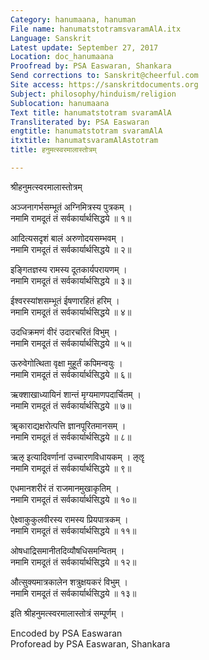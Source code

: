 ```yaml
---
Category: hanumaana, hanuman
File name: hanumatstotramsvaramAlA.itx
Language: Sanskrit
Latest update: September 27, 2017
Location: doc_hanumaana
Proofread by: PSA Easwaran, Shankara
Send corrections to: Sanskrit@cheerful.com
Site access: https://sanskritdocuments.org
Subject: philosophy/hinduism/religion
Sublocation: hanumaana
Text title: hanumatstotram svaramAlA
Transliterated by: PSA Easwaran
engtitle: hanumatstotram svaramAlA
itxtitle: hanumatsvaramAlAstotram
title: हनुमत्स्वरमालास्तोत्रम्

---
```

  
 श्रीहनुमत्स्वरमालास्तोत्रम्   
  
अञ्जनागर्भसम्भूतं अग्निमित्रस्य पुत्रकम् ।  
नमामि रामदूतं तं सर्वकार्यार्थसिद्धये ॥ १॥  
  
आदित्यसदृशं बालं अरुणोदयसम्भवम् ।  
नमामि रामदूतं तं सर्वकार्यार्थसिद्धये ॥ २॥  
  
इङ्गितज्ञस्य रामस्य दूतकार्यपरायणम् ।  
नमामि रामदूतं तं सर्वकार्यार्थसिद्धये ॥ ३॥  
  
ईश्वरस्यांशसम्भूतं ईषणारहितं हरिम् ।  
नमामि रामदूतं तं सर्वकार्यार्थसिद्धये ॥ ४॥  
  
उदधिक्रमणं वीरं उदारचरितं विभुम् ।  
नमामि रामदूतं तं सर्वकार्यार्थसिद्धये ॥ ५॥  
  
ऊरुवेगोत्थिता वृक्षा मुहूर्तं कपिमन्वयुः ।  
नमामि रामदूतं तं सर्वकार्यार्थसिद्धये ॥ ६॥  
  
ऋक्शाखाध्यायिनं शान्तं मृग्यमाणपदार्चितम् ।  
नमामि रामदूतं तं सर्वकार्यार्थसिद्धये ॥ ७॥  
  
ॠकाराद्यक्षरोत्पत्ति ज्ञानपूरितमानसम् ।  
नमामि रामदूतं तं सर्वकार्यार्थसिद्धये ॥ ८॥  
  
ऋऌ इत्यादिवर्णानां उच्चारणविधायकम् । ऌॡ  
नमामि रामदूतं तं सर्वकार्यार्थसिद्धये ॥ ९॥  
  
एधमानशरीरं तं राजमानमुखाकृतिम् ।  
नमामि रामदूतं तं सर्वकार्यार्थसिद्धये ॥ १०॥  
  
ऐक्ष्वाकुकुलवीरस्य रामस्य प्रियपात्रकम् ।  
नमामि रामदूतं तं सर्वकार्यार्थसिद्धये ॥ ११॥  
  
ओषधाद्रिसमानीतदिव्यौषधिसमन्वितम् ।  
नमामि रामदूतं तं सर्वकार्यार्थसिद्धये ॥ १२॥  
  
औत्सुक्यमात्रकालेन शत्रुक्षयकरं विभुम् ।  
नमामि रामदूतं तं सर्वकार्यार्थसिद्धये ॥ १३॥  
  
इति श्रीहनुमत्स्वरमालास्तोत्रं सम्पूर्णम् ।  
  
Encoded by PSA Easwaran  
Proforead by PSA Easwaran, Shankara  
  
